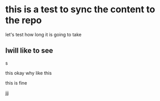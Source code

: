 # this is a test to sync the content to the repo



let's test how long it is going to take 
## Iwill like to see
s

this okay why like this

this is fine

jjj